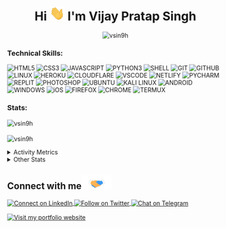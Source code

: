 <h1 align="center">
    Hi
    <img src="https://raw.githubusercontent.com/ABSphreak/ABSphreak/master/gifs/Hi.gif" width="35">
    I'm Vijay Pratap Singh
</h1>

<p align="center">  <img src="https://komarev.com/ghpvc/?username=vsin6h" alt="vsin9h"/></p>

### Technical Skills:
![HTML5](https://img.shields.io/badge/HTML5-E34F26?style=for-the-badge&logo=html5&logoColor=white)
![CSS3](https://img.shields.io/badge/CSS3-1572B6?style=for-the-badge&logo=css3&logoColor=white)
![JAVASCRIPT](https://img.shields.io/badge/JavaScript-323330?style=for-the-badge&logo=javascript&logoColor=F7DF1E)
![PYTHON3](https://img.shields.io/badge/Python-3776AB?style=for-the-badge&logo=python&logoColor=white)
![SHELL](https://img.shields.io/badge/Shell%20-grey?style=for-the-badge&logo=gnu-bash)
![GIT](https://img.shields.io/badge/Git-f44d27?style=for-the-badge&logo=git&logoColor=white)
![GITHUB](https://img.shields.io/badge/GitHub-100000?style=for-the-badge&logo=github&logoColor=white)
![LINUX](https://img.shields.io/badge/Linux-OS-orange?style=for-the-badge&logo=linux)
![HEROKU](https://img.shields.io/badge/heroku-blueviolet?style=for-the-badge&logo=heroku)
![CLOUDFLARE](https://img.shields.io/badge/Cloudflare-grey?style=for-the-badge&logo=cloudflare)
![VSCODE](https://img.shields.io/badge/VS%20Code-blueviolet?style=for-the-badge&logo=visual-studio-code)
![NETLIFY](https://img.shields.io/badge/-Netlify-grey?style=for-the-badge&logo=netlify)
![PYCHARM](https://img.shields.io/badge/pycharm-143?style=for-the-badge&logo=pycharm&logoColor=black&color=black&labelColor=green)
![REPLIT](https://img.shields.io/badge/-Replit-black?style=for-the-badge&logo=replit)
![PHOTOSHOP](https://img.shields.io/badge/Photoshop-31A8FF?style=for-the-badge&logo=adobe-photoshop&logoColor=white)
![UBUNTU](https://img.shields.io/badge/-Ubuntu-E95420?style=for-the-badge&logo=ubuntu&logoColor=white)
![KALI LINUX](https://img.shields.io/badge/Kali%20Linux-black?style=for-the-badge&logo=kali-linux)
![ANDROID](https://img.shields.io/badge/Android-black?style=for-the-badge&logo=android)
![WINDOWS](https://img.shields.io/badge/Windows-0078D6?style=for-the-badge&logo=windows&logoColor=white)
![iOS](https://img.shields.io/badge/iOS-black?style=for-the-badge&logo=apple)
![FIREFOX](https://img.shields.io/badge/Firefox-black?style=for-the-badge&logo=firefox)
![CHROME](https://img.shields.io/badge/Chrome-black?style=for-the-badge&logo=google-chrome&logoColor=white)
![TERMUX](https://img.shields.io/badge/Termux-black?style=for-the-badge&logo=termux)

### Stats: 
 <p> 
     <img align="center" src="https://github-readme-stats.vercel.app/api?username=vsin9h&show_icons=true&include_all_commits=true&count_private=true&issues,contribs=true&border_radius=0&locale=en&theme=vision-friendly-dark" alt="vsin9h" height="139" /> </br> </br>
     <img align="center" src="https://github-readme-stats.vercel.app/api/top-langs/?username=vsin9h&layout=compact&exclude_repo=Lybrate-Website-Clone-Version-2.0,Lybrate-Website-Clone,Adidas-Clone&hide=Shell&border_radius=0&theme=vision-friendly-dark" alt="vsin9h" height="139" /> 
 </p>
 
 <details> 
   <summary>Activity Metrics</summary> 
   <br/> 
 <p align="left"> <a href="https://github.com/vsin9h"> <img src="https://metrics.lecoq.io/vsin9h?template=classic&isocalendar=1&languages=1&stars=1&followup=1&people=1&activity=1&achievements=1&discussions=1&introduction=1&base.indepth=false&base.hireable=false&isocalendar.duration=half-year&languages.limit=8&languages.threshold=0%25&languages.other=true&languages.colors=github&languages.sections=most-used&languages.indepth=false&languages.analysis.timeout=15&languages.categories=markup%2C%20programming&languages.recent.categories=markup%2C%20programming&languages.recent.load=300&languages.recent.days=14&stars.limit=4&followup.sections=repositories&followup.indepth=false&followup.archived=false&people.limit=24&people.identicons=false&people.identicons.hide=false&people.size=28&people.types=followers%2C%20following&people.shuffle=false&activity.limit=5&activity.load=300&activity.days=14&activity.visibility=all&activity.timestamps=false&activity.filter=all&achievements.threshold=C&achievements.secrets" alt="activity" /></a> </p>   
 </details>
 
 <details> 
   <summary>Other Stats</summary> 
   <br/> 
 <p align="left"> <a href="https://github.com/vsin9h"><img src="https://github-profile-trophy.vercel.app/?username=vsin9h&show_icons=true" alt="stats" /></a> </p> 
 </details>
 
 ## Connect with me<img src="https://github.com/arshsisodiya/arshsisodiya/blob/master/Data/Handshake.gif" height="32px">
 <p align="left">
    <a href="https://linkedin.com/in/vsin9h">
        <img align="center" src="https://img.shields.io/badge/LinkedIn-0077B5?style=for-the-badge&logo=linkedin&logoColor=white" alt="Connect on LinkedIn" />
    </a>
    <a href="https://twitter.com/vsin9h">
        <img align="center" src="https://img.shields.io/badge/Twitter-1DA1F2?style=for-the-badge&logo=twitter&logoColor=white" alt="Follow on Twitter" />
    </a>
    <a href="https://telegram.dog/vsin9h"> 
        <img align="center" src="https://img.shields.io/badge/Telegram-2CA5E0?style=for-the-badge&logo=telegram&logoColor=white" alt="Chat on Telegram"</a>
</p>
    <a href="https://vsin9h.github.io/">
        <img align="center" src="https://img.shields.io/badge/Portfolio-18A303?style=for-the-badge&logo=ionic&logoColor=white" alt="Visit my portfolio website" />
    </a>
